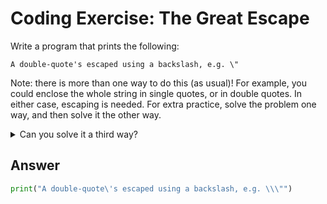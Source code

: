 # Coding Exercise: The Great Escape

Write a program that prints the following:
```
A double-quote's escaped using a backslash, e.g. \"
```
Note: there is more than one way to do this (as usual)! For example, you could enclose the whole string in single quotes, or in double quotes. 
In either case, escaping is needed. For extra practice, solve the problem one way, and then solve it the other way. 

<details>
  <summary>
Can you solve it a third way?
  </summary>
  
  ![image](https://github.com/ansilmbabl/CS-circle-python/assets/86063895/9a8b1dd6-f357-4000-bc18-c61c1b60fde7)
</details>

## Answer
```python
print("A double-quote\'s escaped using a backslash, e.g. \\\"")
